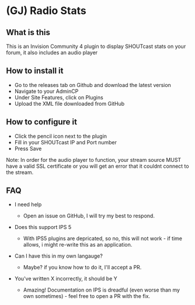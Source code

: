 # (GJ) Radio Stats

## What is this

This is an Invision Community 4 plugin to display SHOUTcast stats on your forum, it also includes an audio player

## How to install it

- Go to the releases tab on Github and download the latest version
- Navigate to your AdminCP
- Under Site Features, click on Plugins
- Upload the XML file downloaded from GitHub

## How to configure it

- Click the pencil icon next to the plugin
- Fill in your SHOUTcast IP and Port number
- Press Save

Note: In order for the audio player to function, your stream source MUST have a valid SSL certificate or you will get an error that it couldnt connect to the stream.

## FAQ

- I need help
  - Open an issue on GitHub, I will try my best to respond.

- Does this support IPS 5
  - With IPS5 plugins are depricated, so no, this will not work - if time allows, i might re-write this as an application.

- Can I have this in my own langauge?
  - Maybe? if you know how to do it, I'll accept a PR.

- You've written X incorrectly, it should be Y
  - Amazing! Documentation on IPS is dreadful (even worse than my own sometimes) - feel free to open a PR with the fix.
